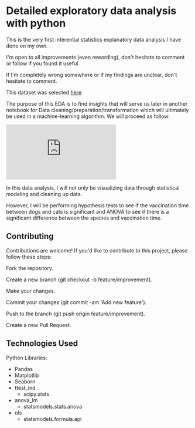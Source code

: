 # Detailed exploratory data analysis with python 

This is the very first inferential statistics explanatory data analysis I have done on my own. 

I'm open to all improvements (even rewording), don't hesitate to comment or follow if you found it useful. 

If I'm completely wrong somewhere or if my findings are unclear, don't hesitate to comment.

This dataset was selected [here](https://www.kaggle.com/code/mmujtabah/animal-bites-analysis/input)

The purpose of this EDA is to find insights that will serve us later in another notebook for Data cleaning/preparation/transformation which will ultimately be used in a machine-learning algorithm. We will proceed as follow:

![](https://github.com/rp37458/AnimalBites/blob/main/img.pdf)

In this data analysis, I will not only be visualizing data through statistical modeling and cleaning up data. 

However, I will be performing hypothesis tests to see if the vaccination time between dogs and cats is significant and ANOVA to see if there is 
a significant difference between the species and vaccination time. 

## Contributing

Contributions are welcome! If you'd like to contribute to this project, please follow these steps:

Fork the repository.

Create a new branch (git checkout -b feature/improvement).

Make your changes.

Commit your changes (git commit -am 'Add new feature').

Push to the branch (git push origin feature/improvement).

Create a new Pull Request.

## Technologies Used
Python Libraries:
- Pandas
- Matplotlib
- Seaborn
- ttest_ind
  - scipy.stats
- anova_lm 
  - statsmodels.stats.anova 
- ols
  - statsmodels.formula.api




